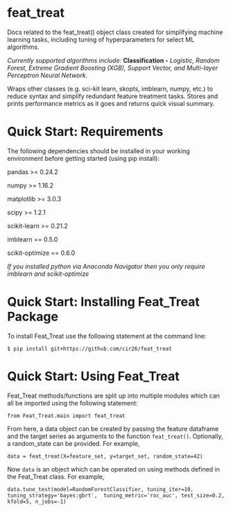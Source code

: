 # feat_treat
Docs related to the feat_treat() object class created for simplifying machine learning tasks, including tuning of hyperparameters for select ML algorithms.

*Currently supported algorithms include:*
**Classification -** *Logistic, Random Forest, Extreme Gradient Boosting (XGB), Support Vector, and Multi-layer Perceptron Neural Network.*

Wraps other classes (e.g. sci-kit learn, skopts, imblearn, numpy, etc.) to reduce syntax and simplify redundant feature treatment tasks.
Stores and prints performance metrics as it goes and returns quick visual summary.


# Quick Start: Requirements
The following dependencies should be installed in your working environment before getting started (using pip install): 

pandas >= 0.24.2 

numpy >= 1.16.2

matplotlib >= 3.0.3

scipy >= 1.2.1

scikit-learn >= 0.21.2

imblearn == 0.5.0

scikit-optimize == 0.6.0

*If you installed python via Anaconda Navigator then you only require imblearn and scikit-optimize*


# Quick Start: Installing Feat_Treat Package
To install Feat_Treat use the following statement at the command line:

``` 
$ pip install git+https://github.com/cir26/feat_treat 
```


# Quick Start: Using Feat_Treat
Feat_Treat methods/functions are split up into multiple modules which can all be imported using the following statement:

``` 
from Feat_Treat.main import feat_treat
```

From here, a data object can be created by passing the feature dataframe and the target series as arguments to the function `feat_treat()`. Optionally, a random_state can be provided. For example,

``` 
data = feat_treat(X=feature_set, y=target_set, random_state=42) 
```

Now `data` is an object which can be operated on using methods defined in the Feat_Treat class. 
For example,

```
data.tune_test(model=RandomForestClassifier, tuning_iter=10, tuning_strategy='bayes:gbrt',  tuning_metric='roc_auc', test_size=0.2, kfold=5, n_jobs=-1)
```

